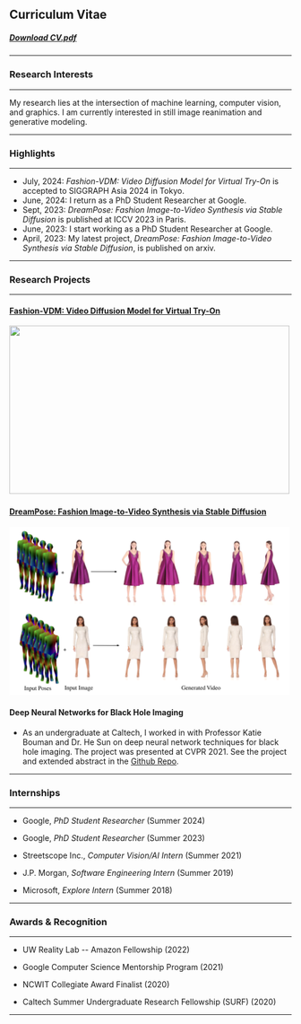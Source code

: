## Curriculum Vitae

##### [Download CV.pdf](/files/CV.pdf) 


---
### Research Interests

---

My research lies at the intersection of machine learning, computer vision, and graphics. I am currently interested in still image reanimation and generative modeling.

---
### Highlights
---
*  July, 2024: *Fashion-VDM: Video Diffusion Model for Virtual Try-On* is accepted to SIGGRAPH Asia 2024 in Tokyo.
*  June, 2024: I return as a PhD Student Researcher at Google.
*  Sept, 2023: *DreamPose: Fashion Image-to-Video Synthesis via Stable Diffusion* is published at ICCV 2023 in Paris.
*  June, 2023: I start working as a PhD Student Researcher at Google.
*  April, 2023: My latest project, *DreamPose: Fashion Image-to-Video Synthesis via Stable Diffusion*, is published on arxiv.

---

### Research Projects

---
#### [Fashion-VDM: Video Diffusion Model for Virtual Try-On](https://johannakarras.github.io/Fashion-VDM/)

<img src="images/twitter_demo_short.gif"  width="500" height="300">


#### [DreamPose: Fashion Image-to-Video Synthesis via Stable Diffusion](https://grail.cs.washington.edu/projects/dreampose/)

<img src="images/DreamPose.png"  width="500" height="300">

#### Deep Neural Networks for Black Hole Imaging

* As an undergraduate at Caltech, I worked in with Professor Katie Bouman and Dr. He Sun on deep neural network techniques for black hole imaging. The project was presented at CVPR 2021. See the project and extended abstract in the [Github Repo](https://github.com/johannakarras/Deep-Neural-Networks-for-Black-Hole-Imaging).

---

### Internships

---

* Google, *PhD Student Researcher* (Summer 2024)
  
* Google, *PhD Student Researcher* (Summer 2023)

* Streetscope Inc., *Computer Vision/AI Intern* (Summer 2021)

* J.P. Morgan, *Software Engineering Intern* (Summer 2019)

* Microsoft, *Explore Intern* (Summer 2018)


---
### Awards & Recognition

---

* UW Reality Lab -- Amazon Fellowship (2022)

* Google Computer Science Mentorship Program (2021)

* NCWIT Collegiate Award Finalist (2020)

* Caltech Summer Undergraduate Research Fellowship (SURF) (2020)

---
